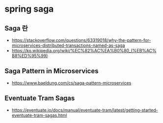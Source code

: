 # spring saga

## Saga 란 

- https://stackoverflow.com/questions/63319018/why-the-pattern-for-microservices-distributed-transactions-named-as-saga
- https://ko.wikipedia.org/wiki/%EC%82%AC%EA%B0%80_(%EB%AC%B8%ED%95%99)

## Saga Pattern in Microservices 

- https://www.baeldung.com/cs/saga-pattern-microservices

## Eventuate Tram Sagas

- https://eventuate.io/docs/manual/eventuate-tram/latest/getting-started-eventuate-tram-sagas.html